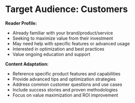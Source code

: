 # Target Audience: Customers

**Reader Profile:**
- Already familiar with your brand/product/service
- Seeking to maximize value from their investment
- May need help with specific features or advanced usage
- Interested in optimization and best practices
- Value ongoing education and support

**Content Adaptation:**
- Reference specific product features and capabilities
- Provide advanced tips and optimization strategies
- Address common customer questions and use cases
- Include success stories and proven methodologies
- Focus on value maximization and ROI improvement